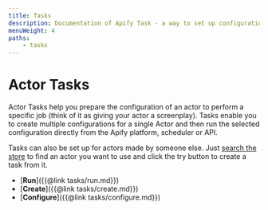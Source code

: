 ```yaml
---
title: Tasks
description: Documentation of Apify Task - a way to set up configuration of your Apify Actor for simplified usage.
menuWeight: 4
paths:
    - tasks
---
```


# [](./tasks)Actor Tasks

Actor Tasks help you prepare the configuration of an actor to perform a specific job (think of it as giving your actor a screenplay). Tasks enable you to create multiple configurations for a single Actor and then run the selected configuration directly from the Apify platform, scheduler or API.

Tasks can also be set up for actors made by someone else. Just [search the store](https://apify.com/store) to find an actor you want to use and click the try button to create a task from it.

*   [**Run**]({{@link tasks/run.md}})
*   [**Create**]({{@link tasks/create.md}})
*   [**Configure**]({{@link tasks/configure.md}})

